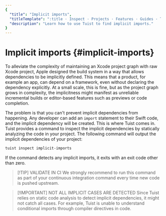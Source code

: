 ```yaml
---
{
  "title": "Implicit imports",
  "titleTemplate": ":title · Inspect · Projects · Features · Guides · Tuist",
  "description": "Learn how to use Tuist to find implicit imports."
}
---
```

# Implicit imports {#implicit-imports}

To alleviate the complexity of maintaining an Xcode project graph with raw Xcode project, Apple designed the build system in a way that allows dependencies to be implicitly defined. This means that a product, for example an app, can depend on a framework, even without declaring the dependency explicitly. At a small scale, this is fine, but as the project graph grows in complexity, the implicitness might manifest as unreliable incremental builds or editor-based features such as previews or code completion.

The problem is that you can't prevent implicit dependencies from happening. Any developer can add an `import` statement to their Swift code, and the implicit dependency will be created. This is where Tuist comes in. Tuist provides a command to inspect the implicit dependencies by statically analyzing the code in your project. The following command will output the implicit dependencies of your project:

```bash
tuist inspect implicit-imports
```

If the command detects any implicit imports, it exits with an exit code other than zero.

> [!TIP] VALIDATE IN CI
> We strongly recommend to run this command as part of your <LocalizedLink href="/guides/features/automate/continuous-integration">continuous integration</LocalizedLink> command every time new code is pushed upstream.

> [!IMPORTANT] NOT ALL IMPLICIT CASES ARE DETECTED
> Since Tuist relies on static code analysis to detect implicit dependencies, it might not catch all cases. For example, Tuist is unable to understand conditional imports through compiler directives in code.
